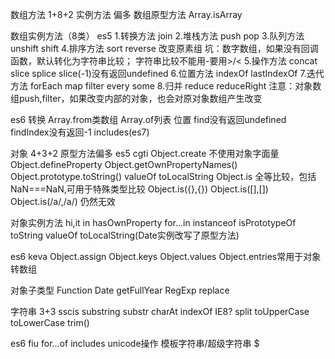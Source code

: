 数组方法 1+8+2 实例方法 偏多
数组原型方法
Array.isArray

数组实例方法（8类）
es5
1.转换方法
join
2.堆栈方法
push pop 
3.队列方法
unshift shift
4.排序方法
sort reverse  改变原素组
坑：数字数组，如果没有回调函数，默认转化为字符串比较；
    字符串比较不能用-要用>/<
5.操作方法
concat slice splice
slice(-1)没有返回undefined
6.位置方法
indexOf lastIndexOf
7.迭代方法
forEach map filter every some 
8.归并
reduce reduceRight
注意：对象数组push,filter，如果改变内部的对象，也会对原对象数组产生改变

es6
转换 Array.from类数组 Array.of列表
位置 find没有返回undefined findIndex没有返回-1 includes(es7)



对象 4+3+2 原型方法偏多
es5 cgti
Object.create 不使用对象字面量 Object.defineProperty
Object.getOwnPropertyNames()
Object.prototype.toString() valueOf toLocalString
Object.is 全等比较，包括NaN===NaN,可用于特殊类型比较
          Object.is({},{})  Object.is([],[]) Object.is(/a/,/a/) 仍然无效


对象实例方法 hi,it
in hasOwnProperty for...in
instanceof isPrototypeOf
toString valueOf toLocalString(Date实例改写了原型方法)


es6 keva
Object.assign
Object.keys Object.values Object.entries常用于对象转数组

对象子类型
Function
Date  getFullYear
RegExp replace


字符串 3+3 sscis
substring substr charAt
indexOf IE8?
split
toUpperCase toLowerCase trim()

es6 fiu
for...of
includes
unicode操作
模板字符串/超级字符串 $
